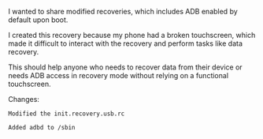 I wanted to share modified recoveries, which includes ADB enabled by default upon boot. 

I created this recovery because my phone had a broken touchscreen, which made it difficult to interact with the recovery and perform tasks like data recovery.

This should help anyone who needs to recover data from their device or needs ADB access in recovery mode without relying on a functional touchscreen.

Changes:

    Modified the init.recovery.usb.rc

    Added adbd to /sbin
